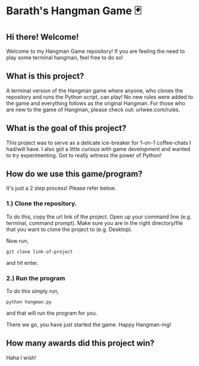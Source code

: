 # Barath's Hangman Game 🃏

## Hi there! Welcome! 
Welcome to my Hangman Game repository! If you are feeling the need to play some terminal hangman, feel free to do so! 

## What is this project? 
A terminal version of the Hangman game where anyone, who clones the repository and runs the Python script, can play! No new rules were added to the game and everything follows as the original Hangman. For those who are new to the game of Hangman, please check out: urlwee.com/rules.

## What is the goal of this project?
This project was to serve as a delicate ice-breaker for 1-on-1 coffee-chats I had/will have. I also got a little curious with game development and wanted to try experimenting. Got to really witness the power of Python!

## How do we use this game/program? 
It's just a 2 step process! Please refer below.

### 1.) Clone the repository. 
To do this, copy the url link of the project. Open up your command line (e.g. terminal, command prompt). Make sure you are in the right directory/file that you want to clone the project to (e.g. Desktop). 

Now run, 

```
git clone link-of-project
```

and hit enter. 

### 2.) Run the program
To do this simply run,

``` 
python hangman.py 
```

and that will run the program for you. 

There we go, you have just started the game. Happy Hangman-ing!

## How many awards did this project win? 
Haha I wish! 
